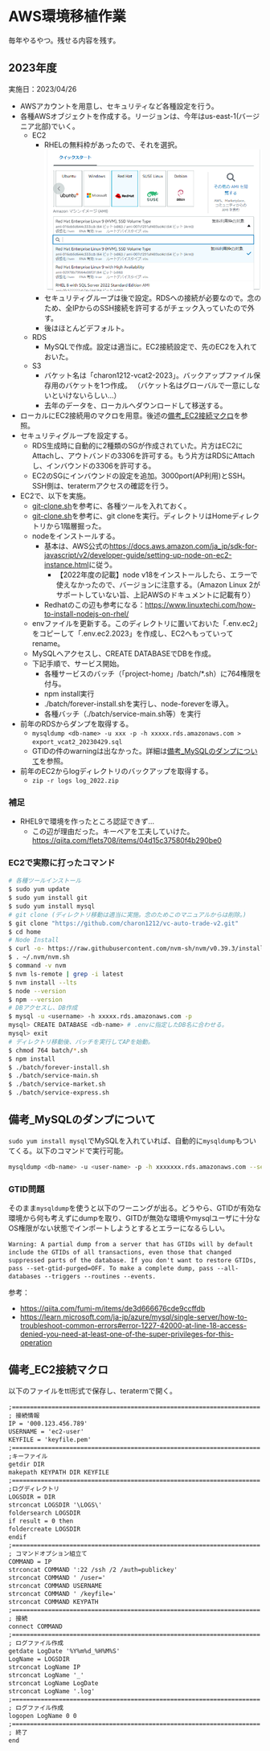 # AWS環境移植作業

毎年やるやつ。残せる内容を残す。

## 2023年度

実施日：2023/04/26

- AWSアカウントを用意し、セキュリティなど各種設定を行う。
- 各種AWSオブジェクトを作成する。リージョンは、今年はus-east-1(バージニア北部)でいく。
  - EC2
    - RHELの無料枠があったので、それを選択。
![img1](img/awsMigration/2023/image1.png)
    - セキュリティグループは後で設定。RDSへの接続が必要なので。念のため、全IPからのSSH接続を許可するがチェック入っていたので外す。
    - 後はほとんどデフォルト。
  - RDS
    - MySQLで作成。設定は適当に。EC2接続設定で、先のEC2を入れておいた。
  - S3
    - バケット名は「charon1212-vcat2-2023」。バックアップファイル保存用のバケットを1つ作成。
    （バケット名はグローバルで一意にしないといけないらしい…）
    - 去年のデータを、ローカルへダウンロードして移送する。
- ローカルにEC2接続用のマクロを用意。後述の[備考_EC2接続マクロ](#備考_ec2接続マクロ)を参照。
- セキュリティグループを設定する。
  - RDS生成時に自動的に2種類のSGが作成されていた。片方はEC2にAttachし、アウトバンドの3306を許可する。もう片方はRDSにAttachし、インバウンドの3306を許可する。
  - EC2のSGにインバウンドの設定を追加。3000port(AP利用)とSSH。SSH側は、teratermアクセスの確認を行う。
- EC2で、以下を実施。
  - [git-clone.sh](../batch/git-clone.sh)を参考に、各種ツールを入れておく。
  - [git-clone.sh](../batch/git-clone.sh)を参考に、git cloneを実行。ディレクトリはHomeディレクトリから1階層掘った。
  - nodeをインストールする。
    - 基本は、AWS公式の<https://docs.aws.amazon.com/ja_jp/sdk-for-javascript/v2/developer-guide/setting-up-node-on-ec2-instance.html>に従う。
      - 【2022年度の記載】node v18をインストールしたら、エラーで使えなかったので、バージョンに注意する。（Amazon Linux 2がサポートしていない旨、上記AWSのドキュメントに記載有り）
    - Redhatのこの辺も参考になる：<https://www.linuxtechi.com/how-to-install-nodejs-on-rhel/>
  - envファイルを更新する。このディレクトリに置いておいた「.env.ec2」をコピーして「.env.ec2.2023」を作成し、EC2へもっていってrename。
  - MySQLへアクセスし、CREATE DATABASEでDBを作成。
  - 下記手順で、サービス開始。
    - 各種サービスのバッチ（「project-home」/batch/*.sh）に764権限を付与。
    - npm install実行
    - ./batch/forever-install.shを実行し、node-foreverを導入。
    - 各種バッチ（./batch/service-main.sh等）を実行
- 前年のRDSからダンプを取得する。
  - `mysqldump <db-name> -u xxx -p -h xxxxx.rds.amazonaws.com > export_vcat2_20230429.sql`
  - GTIDの件のwarningは出なかった。詳細は[備考_MySQLのダンプについて](#備考_mysqlのダンプについて)を参照。
- 前年のEC2からlogディレクトリのバックアップを取得する。
  - `zip -r logs log_2022.zip`

### 補足

- RHEL9で環境を作ったところ認証できず…
  - この辺が理由だった。キーペアを工夫していけた。<https://qiita.com/flets708/items/04d15c37580f4b290be0>

### EC2で実際に打ったコマンド

```bash
# 各種ツールインストール
$ sudo yum update
$ sudo yum install git
$ sudo yum install mysql
# git clone (ディレクトリ移動は適当に実施。念のためこのマニュアルからは削除。)
$ git clone "https://github.com/charon1212/vc-auto-trade-v2.git"
$ cd home
# Node Install
$ curl -o- https://raw.githubusercontent.com/nvm-sh/nvm/v0.39.3/install.sh | bash
$ . ~/.nvm/nvm.sh
$ command -v nvm
$ nvm ls-remote | grep -i latest
$ nvm install --lts
$ node --version
$ npm --version
# DBアクセスし、DB作成
$ mysql -u <username> -h xxxxx.rds.amazonaws.com -p
mysql> CREATE DATABASE <db-name> # .envに指定したDB名に合わせる。
mysql> exit
# ディレクトリ移動後、バッチを実行してAPを始動。
$ chmod 764 batch/*.sh
$ npm install
$ ./batch/forever-install.sh
$ ./batch/service-main.sh
$ ./batch/service-market.sh
$ ./batch/service-express.sh
```

## 備考_MySQLのダンプについて

`sudo yum install mysql`でMySQLを入れていれば、自動的に`mysqldump`もついてくる。以下のコマンドで実行可能。

```bash
mysqldump <db-name> -u <user-name> -p -h xxxxxxx.rds.amazonaws.com --set-gtid-purged=OFF  > test.sql
```

### GTID問題

そのまま`mysqldump`を使うと以下のワーニングが出る。どうやら、GTIDが有効な環境から何も考えずにdumpを取り、GITDが無効な環境やmysqlユーザに十分なOS権限がない状態でインポートしようとするとエラーになるらしい。

```text
Warning: A partial dump from a server that has GTIDs will by default include the GTIDs of all transactions, even those that changed suppressed parts of the database. If you don't want to restore GTIDs, pass --set-gtid-purged=OFF. To make a complete dump, pass --all-databases --triggers --routines --events.
```

参考：

- <https://qiita.com/fumi-m/items/de3d666676cde9ccffdb>
- <https://learn.microsoft.com/ja-jp/azure/mysql/single-server/how-to-troubleshoot-common-errors#error-1227-42000-at-line-18-access-denied-you-need-at-least-one-of-the-super-privileges-for-this-operation>

## 備考_EC2接続マクロ

以下のファイルをttl形式で保存し、teratermで開く。

```ttl
;=====================================================================
; 接続情報
IP = '000.123.456.789'
USERNAME = 'ec2-user'
KEYFILE = 'keyfile.pem'
;=====================================================================
;キーファイル
getdir DIR
makepath KEYPATH DIR KEYFILE
;=====================================================================
;ログディレクトリ
LOGSDIR = DIR
strconcat LOGSDIR '\LOGS\'
foldersearch LOGSDIR
if result = 0 then
foldercreate LOGSDIR
endif
;=====================================================================
; コマンドオプション組立て
COMMAND = IP
strconcat COMMAND ':22 /ssh /2 /auth=publickey'
strconcat COMMAND ' /user='
strconcat COMMAND USERNAME
strconcat COMMAND ' /keyfile='
strconcat COMMAND KEYPATH
;=====================================================================
; 接続
connect COMMAND
;=====================================================================
; ログファイル作成
getdate LogDate '%Y%m%d_%H%M%S'
LogName = LOGSDIR
strconcat LogName IP
strconcat LogName '_'
strconcat LogName LogDate
strconcat LogName '.log'
;=====================================================================
; ログファイル作成
logopen LogName 0 0
;=====================================================================
; 終了
end
```
